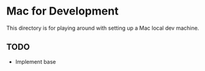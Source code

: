 # Mac for Development

This directory is for playing around with setting up a Mac local dev machine.

## TODO

* Implement base

